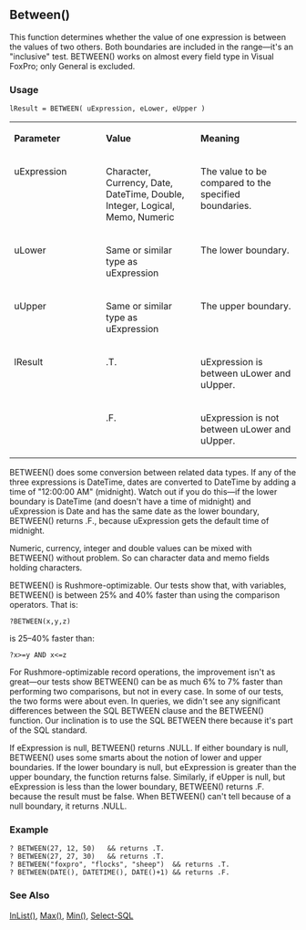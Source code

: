 ## Between()

This function determines whether the value of one expression is between the values of two others. Both boundaries are included in the range&mdash;it's an "inclusive" test. BETWEEN() works on almost every field type in Visual FoxPro; only General is excluded.

### Usage

```foxpro
lResult = BETWEEN( uExpression, eLower, eUpper )
```
<table>
<tr>
  <td width="32%" valign="top">
  <p><b>Parameter</b></p>
  </td>
  <td width=23% valign=top>
  <p><b>Value</b></p>
  </td>
  <td width=45% valign=top>
  <p><b>Meaning</b></p>
  </td>
 </tr>
<tr>
  <td width="32%" valign="top">
  <p>uExpression</p>
  </td>
  <td width=23% valign=top>
  <p>Character, Currency, Date, DateTime, Double, Integer, Logical, Memo, Numeric</p>
  </td>
  <td width=45% valign=top>
  <p>The value to be compared to the specified boundaries.</p>
  </td>
 </tr>
<tr>
  <td width="32%" valign="top">
  <p>uLower</p>
  </td>
  <td width=23% valign=top>
  <p>Same or similar type as uExpression</p>
  </td>
  <td width=45% valign=top>
  <p>The lower boundary. </p>
  </td>
 </tr>
<tr>
  <td width="32%" valign="top">
  <p>uUpper</p>
  </td>
  <td width=23% valign=top>
  <p>Same or similar type as uExpression</p>
  </td>
  <td width=45% valign=top>
  <p>The upper boundary.</p>
  </td>
 </tr>
<tr>
  <td width=32% rowspan=2 valign=top>
  <p>lResult</p>
  </td>
  <td width=23% valign=top>
  <p>.T.</p>
  </td>
  <td width=45% valign=top>
  <p>uExpression is between uLower and uUpper.</p>
  </td>
 </tr>
<tr>
  <td width=33% valign=top>
  <p>.F.</p>
  </td>
  <td width=67% valign=top>
  <p>uExpression is not between uLower and uUpper.</p>
  </td>
 </tr>
</table>

BETWEEN() does some conversion between related data types. If any of the three expressions is DateTime, dates are converted to DateTime by adding a time of "12:00:00 AM" (midnight). Watch out if you do this&mdash;if the lower boundary is DateTime (and doesn't have a time of midnight) and uExpression is Date and has the same date as the lower boundary, BETWEEN() returns .F., because uExpression gets the default time of midnight. 

Numeric, currency, integer and double values can be mixed with BETWEEN() without problem. So can character data and memo fields holding characters.

BETWEEN() is Rushmore-optimizable. Our tests show that, with variables, BETWEEN() is between 25% and 40% faster than using the comparison operators. That is:

```foxpro
?BETWEEN(x,y,z)
```
is 25&ndash;40% faster than:

```foxpro
?x>=y AND x<=z
```
For Rushmore-optimizable record operations, the improvement isn't as great&mdash;our tests show BETWEEN() can be as much 6% to 7% faster than performing two comparisons, but not in every case. In some of our tests, the two forms were about even. In queries, we didn't see any significant differences between the SQL BETWEEN clause and the BETWEEN() function. Our inclination is to use the SQL BETWEEN there because it's part of the SQL standard.

If eExpression is null, BETWEEN() returns .NULL. If either boundary is null, BETWEEN() uses some smarts about the notion of lower and upper boundaries. If the lower boundary is null, but eExpression is greater than the upper boundary, the function returns false. Similarly, if eUpper is null, but eExpression is less than the lower boundary, BETWEEN() returns .F. because the result must be false. When BETWEEN() can't tell because of a null boundary, it returns .NULL.

### Example

```foxpro
? BETWEEN(27, 12, 50)   && returns .T.
? BETWEEN(27, 27, 30)   && returns .T.
? BETWEEN("foxpro", "flocks", "sheep")  && returns .T.
? BETWEEN(DATE(), DATETIME(), DATE()+1) && returns .F.
```
### See Also

[InList()](s4g011.md), [Max()](s4g054.md), [Min()](s4g054.md), [Select-SQL](s4g088.md)